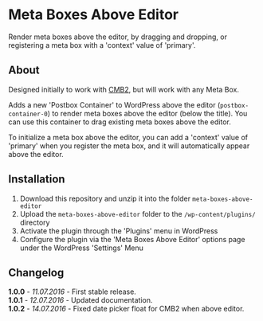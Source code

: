 # Meta Boxes Above Editor

Render meta boxes above the editor, by dragging and dropping, or registering a meta box with a 'context' value of 'primary'.

## About

Designed initially to work with [CMB2](https://wordpress.org/plugins/cmb2/), but will work with any Meta Box.

Adds a new 'Postbox Container' to WordPress above the editor (`postbox-container-0`) to render meta boxes above the editor (below the title). You can use this container to drag existing meta boxes above the editor.

To initialize a meta box above the editor, you can add a 'context' value of 'primary' when you register the meta box, and it will automatically appear above the editor.

## Installation

1. Download this repository and unzip it into the folder `meta-boxes-above-editor`
2. Upload the `meta-boxes-above-editor` folder to the `/wp-content/plugins/` directory
3. Activate the plugin through the 'Plugins' menu in WordPress
4. Configure the plugin via the 'Meta Boxes Above Editor' options page under the WordPress 'Settings' Menu

## Changelog

**1.0.0** - *11.07.2016* - First stable release.  
**1.0.1** - *12.07.2016* - Updated documentation.    
**1.0.2** - *14.07.2016* - Fixed date picker float for CMB2 when above editor.  
